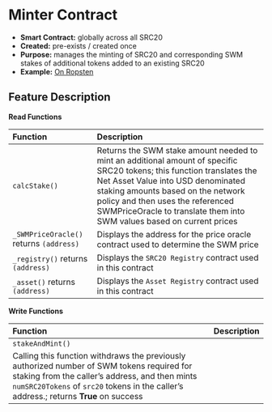 # Minter Contract

* **Smart Contract:** globally across all SRC20
* **Created:** pre-exists / created once
* **Purpose:** manages the minting of SRC20 and corresponding SWM stakes of additional  tokens added to an existing SRC20 
* **Example:**  [On Ropsten](https://ropsten.etherscan.io/address/0xe0e57388e696c4db04643147070532111b21b8e8#code)  

## Feature Description

**Read Functions**

| Function | Description |
| :--- | :--- |
| `calcStake()` | Returns the SWM stake amount needed to mint an additional amount of specific SRC20 tokens; this function translates the Net Asset Value into USD denominated staking amounts based on the network policy and then uses the referenced SWMPriceOracle to translate them into SWM values based on current prices |
| `_SWMPriceOracle()` returns `(address)` | Displays the address for the price oracle contract used to determine the SWM price |
| `_registry()` returns `(address)` | Displays the `SRC20 Registry` contract used in this contract |
| `_asset()` returns `(address)` | Displays the `Asset Registry` contract used in this contract |

**Write Functions**

| Function | Description |
| :--- | :--- |
| `stakeAndMint()` | 
Calling this function withdraws the previously authorized number of SWM tokens required for staking from the caller’s address, and then mints `numSRC20Tokens` of `src20` tokens in the caller’s address.; returns __True__ on success |